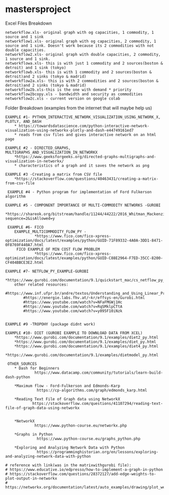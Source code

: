 # mastersproject


Excel Files Breakdown
    
    networkflow.xls- original graph with og capacities, 1 commodity, 1 source and 1 sink
    networkflow1.xls- original graph with og capacities, 2 commodity, 1 source and 1 sink. Doesn't work because its 2 commodities with not double capacities.
    networkflow2.xls- original graph with double capacities, 2 commodity, 1 source and 1 sink. 
    networkflowa.xls- this is with just 1 commodity and 2 sources(boston & detroit) and 1 sink (tokyo)
    networkflowb.xls- this is with 1 commodity and 2 sources(boston & detroit)and 2 sinks (tokyo & madrid)
    networkflow2a.xls- this is with 2 commodities and 2 sources(boston & detroit)and 2 sinks (tokyo & madrid)
    networkflow2b.xls-this is the one with demand * priority
    networkflow2bcopy.xls - bandwidth and security as commodities
    networkflow2c.xls - current version on google colab
    


Folder Breakdown
    (examples from the internet that will maybe help us)

    EXAMPLE #1- PYTHON_INTERACTIVE_NETWORK_VISUALIZATION_USING_NETWORK_X, PLOTLY, AND_DASH
        * https://towardsdatascience.com/python-interactive-network-visualization-using-networkx-plotly-and-dash-e44749161ed7
        * reads from csv files and gives interactive network on an html page

    EXAMPLE #2 - DIRECTED_GRAPHS, MULTIGRAPHS_AND_VISUALIZATION_IN_NETWORKX
        *https://www.geeksforgeeks.org/directed-graphs-multigraphs-and-visualization-in-networkx/
        * characteristics of a graph and it saves the network as png

    EXAMPLE #3 -Creating a matrix from CSV file
        *https://stackoverflow.com/questions/40463431/creating-a-matrix-from-csv-file

     EXAMPLE #4 - Python program for implementation of Ford Fulkerson algorithm

    EXAMPLE #5 - COMPONENT IMPORTANCE OF MULTI-COMMODITY NETWORKS -GUROBI
        *https://shareok.org/bitstream/handle/11244/44222/2016_Whitman_Mackenzie_Thesis.pdf?sequence=2&isAllowed=y

     EXAMPLE #6- FICO
        EXAMPLE_MULTICOMMODITY_FLOW_PY -
                 *https://www.fico.com/fico-xpress-optimization/docs/latest/examples/python/GUID-71F89332-4A0A-3DD1-8471-0F8769F440A7.html
         FICO EXAMPLE OF MIN COST FLOW PROBLEM
                 *https://www.fico.com/fico-xpress-optimization/docs/latest/examples/python/GUID-C88E2964-F7ED-35CC-8200-CF404BBCE3E2.html

    EXAMPLE #7- NETFLOW_PY_EXAMPLE-GUROBI
        *https://www.gurobi.com/documentation/9.1/quickstart_mac/cs_netflow_py_example.html
        other related resources: 
            #https://www.inf.ufpr.br/andre/textos/Understanding_and_Using_Linear_Programming.pdf
            #https://energie.labs.fhv.at/~kr/effsys-en/Gurobi.html
            #https://www.youtube.com/watch?v=NFaFMGWj1Hc
            #https://www.youtube.com/watch?v=RqSMklpCTtA
            #https://www.youtube.com/watch?v=y095F10iNzk

   
    EXAMPLE #9 -TROPOHY (package didnt work)
        
    EXAMPLE #10- DIET (GUROBI EXAMPLE TO DOWNLOAD DATA FROM XCEL)
        *https://www.gurobi.com/documentation/9.1/examples/diet2_py.html
        *https://www.gurobi.com/documentation/9.1/examples/diet_py.html
        *https://www.gurobi.com/documentation/9.1/examples/diet4_py.html
        *https://www.gurobi.com/documentation/9.1/examples/dietmodel_py.html
        
     OTHER_SOURCES
        * Dash for Beginners
                 https://www.datacamp.com/community/tutorials/learn-build-dash-python

        *Maximum flow - Ford-Fulkerson and Edmonds-Karp
                  https://cp-algorithms.com/graph/edmonds_karp.html

        *Reading Text File of Graph data using NetworkX
                https://stackoverflow.com/questions/41107294/reading-text-file-of-graph-data-using-networkx


        *NetworkX
                 https://www.python-course.eu/networkx.php

        *Graphs in Python
                  https://www.python-course.eu/graphs_python.php

        *Exploring and Analyzing Network Data with Python
                  https://programminghistorian.org/en/lessons/exploring-and-analyzing-network-data-with-python

    # reference with link(was in the matrixwithgurobi file):
    # https://www.educative.io/edpresso/how-to-implement-a-graph-in-python
    # https://stackoverflow.com/questions/28372127/add-edge-weights-to-plot-output-in-networkx
    # https://networkx.org/documentation/latest/auto_examples/drawing/plot_weighted_graph.html